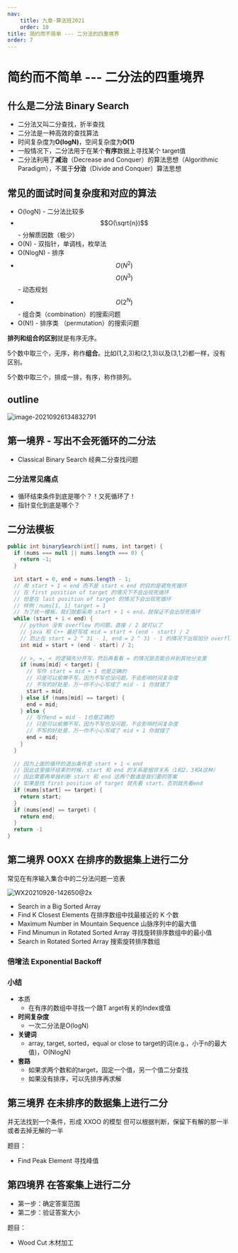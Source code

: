```yaml
---
nav:
    title: 九章-算法班2021
    order: 10
title: 简约而不简单 --- 二分法的四重境界
order: 7
---
```


# 简约而不简单 --- 二分法的四重境界

## 什么是二分法 Binary Search

- 二分法又叫二分查找，折半查找
- 二分法是一种高效的查找算法
- 时间复杂度为**O(logN)**，空间复杂度为**O(1)**
- 一般情况下，二分法用于在某个**有序**数据上寻找某个 target值
- 二分法利用了**减治**（Decrease and Conquer）的算法思想（Algorithmic Paradigm），不属于**分治**（Divide and Conquer）算法思想

## 常见的面试时间复杂度和对应的算法

- O(logN) - 二分法比较多
- $$O(\sqrt{n})$$ - 分解质因数（极少）
- O(N) - 双指针，单调栈，枚举法
- O(NlogN) - 排序
- $$O(N^2)$$ $$O(N^3)$$ - 动态规划
- $$O(2^N)$$ - 组合类（combination）的搜索问题
- O(N!) - 排序类 （permutation）的搜索问题



**排列和组合的区别**就是有序无序。

5个数中取三个，无序，称作**组合**。比如(1,2,3)和(2,1,3)以及(3,1,2)都一样，没有区别。

5个数中取三个，排成一排，有序，称作排列。

## outline

![image-20210926134832791](https://wsk-mweb.oss-cn-hangzhou.aliyuncs.com/ipic/2021-09-26-054835.png)

## 第一境界 - 写出不会死循环的二分法

- Classical Binary Search 经典二分查找问题

### 二分法常见痛点

- 循环结束条件到底是哪个？！又死循环了！
- 指针变化到底是哪个？

## 二分法模板

```java
public int binarySearch(int[] nums, int target) {
  if (nums === null || nums.length === 0) {
    return -1;
  }
  
  int start = 0, end = nums.length - 1;
  // 用 start + 1 < end 而不是 start < end 的目的是避免死循环
  // 在 first position of target 的情况下不会出现死循环
  // 但是在 last position of target 的情况下会出现死循环
  // 样例：nums[1, 1] target = 1
  // 为了统一模板，我们就都采用 start + 1 < end，就保证不会出现死循环
  while (start + 1 < end) {
    // python 没有 overflow 的问题，直接 / 2 就可以了
    // java 和 C++ 最好写成 mid = start + (end - start) / 2
    // 防止在 start = 2 ^ 31 - 1, end = 2 ^ 31 - 1 的情况下出现加分 overflow
    int mid = start + (end - start) / 2;
    
    // >, =, < 的逻辑先分开写，然后再看看 = 的情况是否能合并到其他分支里
    if (nums[mid] < target) {
      // 写作 start = mid + 1 也是正确的
      // 只是可以偷懒不写，因为不写也没问题，不会影响时间复杂度
      // 不写的好处是，万一你不小心写成了 mid - 1 你就错了
      start = mid;
    } else if (nums[mid] == target) {
      end = mid;
    } else {
      // 写作end = mid - 1也是正确的
      // 只是可以偷懒不写，因为不写也没问题，不会影响时间复杂度
      // 不写的好处是，万一你不小心写成了 mid + 1 你就错了
      end = mid;
    }
  }
  
  // 因为上面的循环的退出条件是 start + 1 < end
  // 因此这里循环结束的时候，start 和 end 的关系是相邻关系（1和2，3和4这种）
  // 因此需要再单独判断 start 和 end 这两个数谁是我们要的答案
  // 如果是找 first position of target 就先看 start，否则就先看end
  if (nums[start] == target) {
    return start;
  }
  if (nums[end] == target) {
    return end;
  }
  return -1
}
```

## 第二境界 OOXX 在排序的数据集上进行二分

常见在有序输入集合中的二分法问题一览表

![WX20210926-142650@2x](https://wsk-mweb.oss-cn-hangzhou.aliyuncs.com/ipic/2021-09-26-062827.jpg)

- Search in a Big Sorted Array
- Find K Closest Elements 在排序数组中找最接近的 K 个数
- Maximum Number in Mountain Sequence 山脉序列中的最大值
- Find Minumun in Rotated Sorted Array 寻找旋转排序数组中的最小值
- Search in Rotated Sorted Array 搜索旋转排序数组

### 倍增法 Exponential Backoff

### 小结

- 本质
  - 在有序的数组中寻找一个跟T arget有关的Index或值
- **时间复杂度**
  - 一次二分法是O(logN)
- **关键词**
  - array, target, sorted，equal or close to target的词(e.g.，小于n的最大值)，O(NlogN)
- **套路**
  - 如果求两个数和的target，固定一个值，另一个值二分查找 
  - 如果没有排序，可以先排序再求解

## 第三境界 在未排序的数据集上进行二分

并无法找到一个条件，形成 XXOO 的模型 但可以根据判断，保留下有解的那一半或者去掉无解的一半

题目：

- Find Peak Element 寻找峰值

## 第四境界 在答案集上进行二分

- 第一步：确定答案范围
- 第二步：验证答案大小

题目：

- Wood Cut 木材加工

